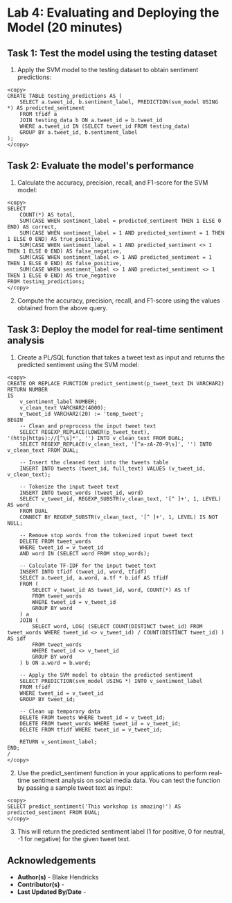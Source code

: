 # Lab 4: Evaluating and Deploying the Model (20 minutes)

## Task 1: Test the model using the testing dataset

1. Apply the SVM model to the testing dataset to obtain sentiment predictions:
````
<copy>
CREATE TABLE testing_predictions AS (
    SELECT a.tweet_id, b.sentiment_label, PREDICTION(svm_model USING *) AS predicted_sentiment
    FROM tfidf a
    JOIN testing_data b ON a.tweet_id = b.tweet_id
    WHERE a.tweet_id IN (SELECT tweet_id FROM testing_data)
    GROUP BY a.tweet_id, b.sentiment_label
);
</copy>
````
## Task 2: Evaluate the model's performance

1. Calculate the accuracy, precision, recall, and F1-score for the SVM model:
````
<copy>
SELECT
    COUNT(*) AS total,
    SUM(CASE WHEN sentiment_label = predicted_sentiment THEN 1 ELSE 0 END) AS correct,
    SUM(CASE WHEN sentiment_label = 1 AND predicted_sentiment = 1 THEN 1 ELSE 0 END) AS true_positive,
    SUM(CASE WHEN sentiment_label = 1 AND predicted_sentiment <> 1 THEN 1 ELSE 0 END) AS false_negative,
    SUM(CASE WHEN sentiment_label <> 1 AND predicted_sentiment = 1 THEN 1 ELSE 0 END) AS false_positive,
    SUM(CASE WHEN sentiment_label <> 1 AND predicted_sentiment <> 1 THEN 1 ELSE 0 END) AS true_negative
FROM testing_predictions;
</copy>
````
2. Compute the accuracy, precision, recall, and F1-score using the values obtained from the above query.

## Task 3: Deploy the model for real-time sentiment analysis

1. Create a PL/SQL function that takes a tweet text as input and returns the predicted sentiment using the SVM model:
````
<copy>
CREATE OR REPLACE FUNCTION predict_sentiment(p_tweet_text IN VARCHAR2) RETURN NUMBER
IS
    v_sentiment_label NUMBER;
    v_clean_text VARCHAR2(4000);
    v_tweet_id VARCHAR2(20) := 'temp_tweet';
BEGIN
    -- Clean and preprocess the input tweet text
    SELECT REGEXP_REPLACE(LOWER(p_tweet_text), '(http|https)://[^\s]*', '') INTO v_clean_text FROM DUAL;
    SELECT REGEXP_REPLACE(v_clean_text, '[^a-zA-Z0-9\s]', '') INTO v_clean_text FROM DUAL;

    -- Insert the cleaned text into the tweets table
    INSERT INTO tweets (tweet_id, full_text) VALUES (v_tweet_id, v_clean_text);

    -- Tokenize the input tweet text
    INSERT INTO tweet_words (tweet_id, word)
    SELECT v_tweet_id, REGEXP_SUBSTR(v_clean_text, '[^ ]+', 1, LEVEL) AS word
    FROM DUAL
    CONNECT BY REGEXP_SUBSTR(v_clean_text, '[^ ]+', 1, LEVEL) IS NOT NULL;

    -- Remove stop words from the tokenized input tweet text
    DELETE FROM tweet_words
    WHERE tweet_id = v_tweet_id
    AND word IN (SELECT word FROM stop_words);

    -- Calculate TF-IDF for the input tweet text
    INSERT INTO tfidf (tweet_id, word, tfidf)
    SELECT a.tweet_id, a.word, a.tf * b.idf AS tfidf
    FROM (
        SELECT v_tweet_id AS tweet_id, word, COUNT(*) AS tf
        FROM tweet_words
        WHERE tweet_id = v_tweet_id
        GROUP BY word
    ) a
    JOIN (
        SELECT word, LOG( (SELECT COUNT(DISTINCT tweet_id) FROM tweet_words WHERE tweet_id <> v_tweet_id) / COUNT(DISTINCT tweet_id) ) AS idf
        FROM tweet_words
        WHERE tweet_id <> v_tweet_id
        GROUP BY word
    ) b ON a.word = b.word;

    -- Apply the SVM model to obtain the predicted sentiment
    SELECT PREDICTION(svm_model USING *) INTO v_sentiment_label
    FROM tfidf
    WHERE tweet_id = v_tweet_id
    GROUP BY tweet_id;

    -- Clean up temporary data
    DELETE FROM tweets WHERE tweet_id = v_tweet_id;
    DELETE FROM tweet_words WHERE tweet_id = v_tweet_id;
    DELETE FROM tfidf WHERE tweet_id = v_tweet_id;

    RETURN v_sentiment_label;
END;
/
</copy>
````

2. Use the predict_sentiment function in your applications to perform real-time sentiment analysis on social media data. You can test the function by passing a sample tweet text as input:

````
<copy>
SELECT predict_sentiment('This workshop is amazing!') AS predicted_sentiment FROM DUAL;
</copy>
````


3. This will return the predicted sentiment label (1 for positive, 0 for neutral, -1 for negative) for the given tweet text.

## **Acknowledgements**
* **Author(s)** - Blake Hendricks
* **Contributor(s)** -
* **Last Updated By/Date** -
